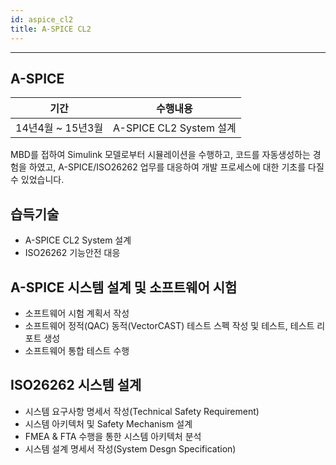 ```yaml
---
id: aspice_cl2
title: A-SPICE CL2
---
```


---

## A-SPICE

|기간|수행내용|
|---|---|
|14년4월 ~ 15년3월|A-SPICE CL2 System 설계|

MBD를 접하여 Simulink 모델로부터 시뮬레이션을 수행하고, 코드를 자동생성하는 경험을 하였고, A-SPICE/ISO26262 업무를 대응하여 개발 프로세스에 대한 기초를 다질 수 있었습니다.

## 습득기술
* A-SPICE CL2 System 설계
* ISO26262 기능안전 대응

## A-SPICE 시스템 설계 및 소프트웨어 시험

* 소프트웨어 시험 계획서 작성
* 소프트웨어 정적(QAC) 동적(VectorCAST) 테스트 스펙 작성 및 테스트, 테스트 리포트 생성
* 소프트웨어 통합 테스트 수행

## ISO26262 시스템 설계

* 시스템 요구사항 명세서 작성(Technical Safety Requirement)
* 시스템 아키텍처 및 Safety Mechanism 설계
* FMEA & FTA 수행을 통한 시스템 아키텍처 분석
* 시스템 설계 명세서 작성(System Desgn Specification)
